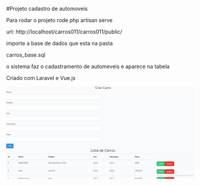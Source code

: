 #Projeto cadastro de automoveis 

Para rodar o projeto rode php artisan serve

url: http://localhost/carros011/carros011/public/

importe a base de dados que esta na pasta

carros_base.sql

o sistema faz o cadastramento de automeveis e aparece na tabela

Criado com Laravel e Vue.js

<img src="./public/img/tela.png">
